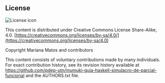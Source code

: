 ## License
![License icon](https://licensebuttons.net/l/by-sa/3.0/88x31.png)

This content is distributed under Creative Commons License Share-Alike, 4.0. [https://creativecommons.org/licenses/by-sa/4.0/](https://creativecommons.org/licenses/by-sa/4.0)

Copyright Mariana Matos and contributors

This content consists of voluntary contributions made by many
individuals. For exact contribution history, see its revision history
available at https://github.com/pdep-utn/mumuki-guia-haskell-simulacro-de-parcial-funcional and the AUTHORS.txt file.

